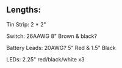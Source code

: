 ## Lengths:
Tin Strip: 2 * 2"

Switch: 26AAWG 8" Brown & black?

Battery Leads: 20AWG? 5" Red & 1.5" Black

LEDs: 2.25" red/black/white x3
